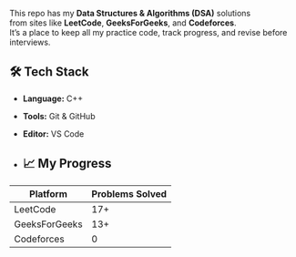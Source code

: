 This repo has my **Data Structures & Algorithms (DSA)** solutions  
from sites like **LeetCode**, **GeeksForGeeks**, and **Codeforces**.  
It’s a place to keep all my practice code, track progress, 
and revise before interviews.

## 🛠️ Tech Stack
- **Language:** C++
- **Tools:** Git & GitHub
- **Editor:** VS Code

- ## 📈 My Progress
| Platform      | Problems Solved |
|---------------|------------------|
| LeetCode      | 17+ |
| GeeksForGeeks | 13+  |
| Codeforces    | 0  |
